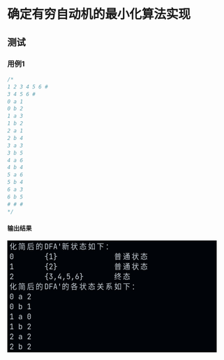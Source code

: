 # 确定有穷自动机的最小化算法实现
## 测试
### 用例1
```c++
/*
1 2 3 4 5 6 #
3 4 5 6 #
0 a 1
0 b 2
1 a 3
1 b 2
2 a 1
2 b 4
3 a 3
3 b 5
4 a 6
4 b 4
5 a 6
5 b 4
6 a 3
6 b 5
# # #
*/
```
#### 输出结果
![](test.png)